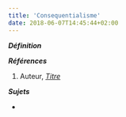 ```yaml
---
title: 'Consequentialisme'
date: 2018-06-07T14:45:44+02:00
---
```


***Définition*** 

>

***Références***

1. Auteur, <u>*Titre*</u>

***Sujets***

- 
